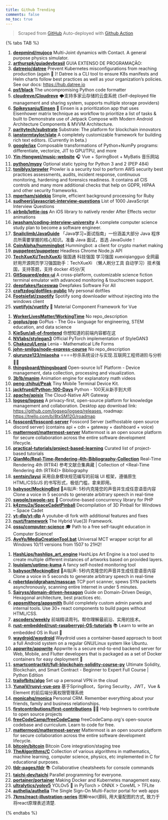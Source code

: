 ```yaml
---
title: Github Trending
comments: false
no_toc: true
---
```


> Scraped from [GitHub](https://github.com/trending)
Auto-deployed with [Github Action](https://docs.github.com/en/actions)

{% tabs TAB %}
<!-- tab Daily -->
1. [**deepmind/mujoco**](https://github.com/deepmind/mujoco)
Multi-Joint dynamics with Contact. A general purpose physics simulator.
2. [**arthurspk/guiadevbrasil**](https://github.com/arthurspk/guiadevbrasil)
GUIA EXTENSO DE PROGRAMAÇÃO:
3. [**datreeio/datree**](https://github.com/datreeio/datree)
Prevent Kubernetes misconfigurations from reaching production (again 😤 )! Datree is a CLI tool to ensure K8s manifests and Helm charts follow best practices as well as your organization’s policies. See our docs: https://hub.datree.io
4. [**psf/black**](https://github.com/psf/black)
The uncompromising Python code formatter
5. [**cloudreve/Cloudreve**](https://github.com/cloudreve/Cloudreve)
🌩支持多家云存储的云盘系统 (Self-deployed file management and sharing system, supports multiple storage providers)
6. [**Spikeysanju/Einsen**](https://github.com/Spikeysanju/Einsen)
🎯 Einsen is a prioritization app that uses Eisenhower matrix technique as workflow to prioritize a list of tasks & built to Demonstrate use of Jetpack Compose with Modern Android Architecture Components & MVVM Architecture.
7. [**paritytech/substrate**](https://github.com/paritytech/substrate)
Substrate: The platform for blockchain innovators
8. [**ianstormtaylor/slate**](https://github.com/ianstormtaylor/slate)
A completely customizable framework for building rich text editors. (Currently in beta.)
9. [**google/jax**](https://github.com/google/jax)
Composable transformations of Python+NumPy programs: differentiate, vectorize, JIT to GPU/TPU, and more
10. [**Yin-Hongwei/music-website**](https://github.com/Yin-Hongwei/music-website)
🎧 Vue + SpringBoot + MyBatis 音乐网站
11. [**python/mypy**](https://github.com/python/mypy)
Optional static typing for Python 3 and 2 (PEP 484)
12. [**toniblyx/prowler**](https://github.com/toniblyx/prowler)
Prowler is a security tool to perform AWS security best practices assessments, audits, incident response, continuous monitoring, hardening and forensics readiness. It contains all CIS controls and many more additional checks that help on GDPR, HIPAA and other security frameworks.
13. [**mperham/sidekiq**](https://github.com/mperham/sidekiq)
Simple, efficient background processing for Ruby
14. [**sudheerj/javascript-interview-questions**](https://github.com/sudheerj/javascript-interview-questions)
List of 1000 JavaScript Interview Questions
15. [**airbnb/lottie-ios**](https://github.com/airbnb/lottie-ios)
An iOS library to natively render After Effects vector animations
16. [**jwasham/coding-interview-university**](https://github.com/jwasham/coding-interview-university)
A complete computer science study plan to become a software engineer.
17. [**Snailclimb/JavaGuide**](https://github.com/Snailclimb/JavaGuide)
「Java学习+面试指南」一份涵盖大部分 Java 程序员所需要掌握的核心知识。准备 Java 面试，首选 JavaGuide！
18. [**CoinAlpha/hummingbot**](https://github.com/CoinAlpha/hummingbot)
Hummingbot: a client for crypto market making
19. [**puppeteer/puppeteer**](https://github.com/puppeteer/puppeteer)
Headless Chrome Node.js API
20. [**TechXueXi/TechXueXi**](https://github.com/TechXueXi/TechXueXi)
强国通 科技强国 学习强国 xuexiqiangguo 全网最好用开源网页学习强国助手：TechXueXi （懒人刷分工具 自动学习）技术强国，支持答题，支持 docker 45分/天
21. [**GitSquared/edex-ui**](https://github.com/GitSquared/edex-ui)
A cross-platform, customizable science fiction terminal emulator with advanced monitoring & touchscreen support.
22. [**deepfakes/faceswap**](https://github.com/deepfakes/faceswap)
Deepfakes Software For All
23. [**craftzdog/dotfiles-public**](https://github.com/craftzdog/dotfiles-public)
My personal dotfiles
24. [**Footsiefat/zspotify**](https://github.com/Footsiefat/zspotify)
Spotify song downloader without injecting into the windows client
25. [**vuetifyjs/vuetify**](https://github.com/vuetifyjs/vuetify)
🐉 Material Component Framework for Vue
<!-- endtab -->
<!-- tab Weekly -->
1. [**WorkerLivesMatter/WorkingTime**](https://github.com/WorkerLivesMatter/WorkingTime)
No repo_description
2. [**goplus/gop**](https://github.com/goplus/gop)
GoPlus - The Go+ language for engineering, STEM education, and data science
3. [**KieSun/all-of-frontend**](https://github.com/KieSun/all-of-frontend)
你想知道的前端内容都在这
4. [**NVlabs/stylegan3**](https://github.com/NVlabs/stylegan3)
Official PyTorch implementation of StyleGAN3
5. [**Chakazul/Lenia**](https://github.com/Chakazul/Lenia)
Lenia - Mathematical Life Forms
6. [**john-smilga/node-express-course**](https://github.com/john-smilga/node-express-course)
No repo_description
7. [**qiurunze123/miaosha**](https://github.com/qiurunze123/miaosha)
⭐⭐⭐⭐秒杀系统设计与实现.互联网工程师进阶与分析🙋🐓
8. [**thingsboard/thingsboard**](https://github.com/thingsboard/thingsboard)
Open-source IoT Platform - Device management, data collection, processing and visualization.
9. [**3b1b/manim**](https://github.com/3b1b/manim)
Animation engine for explanatory math videos
10. [**peng-zhihui/Peak**](https://github.com/peng-zhihui/Peak)
Tiny Mobile Terminal Device Kit.
11. [**jackfrued/Python-100-Days**](https://github.com/jackfrued/Python-100-Days)
Python - 100天从新手到大师
12. [**apache/apisix**](https://github.com/apache/apisix)
The Cloud-Native API Gateway
13. [**logseq/logseq**](https://github.com/logseq/logseq)
A privacy-first, open-source platform for knowledge management and collaboration. Desktop app download link: https://github.com/logseq/logseq/releases, roadmap: https://trello.com/b/8txSM12G/roadmap
14. [**fosscord/fosscord-server**](https://github.com/fosscord/fosscord-server)
Fosscord Server (selfhostable open source discord server) (contains api + cdn + gateway + dashboard + voice)
15. [**mattermost/mattermost-server**](https://github.com/mattermost/mattermost-server)
Mattermost is an open source platform for secure collaboration across the entire software development lifecycle.
16. [**practical-tutorials/project-based-learning**](https://github.com/practical-tutorials/project-based-learning)
Curated list of project-based tutorials
17. [**QianMo/Real-Time-Rendering-4th-Bibliography-Collection**](https://github.com/QianMo/Real-Time-Rendering-4th-Bibliography-Collection)
Real-Time Rendering 4th (RTR4) 参考文献合集典藏 | Collection of <Real-Time Rendering 4th (RTR4)> Bibliography
18. [**sentsin/layui**](https://github.com/sentsin/layui)
采用自身模块规范编写的前端 UI 框架，遵循原生 HTML/CSS/JS 的书写形式，极低门槛，拿来即用。
19. [**babysor/MockingBird**](https://github.com/babysor/MockingBird)
🚀AI拟声: 5秒内克隆您的声音并生成任意语音内容 Clone a voice in 5 seconds to generate arbitrary speech in real-time
20. [**swoole/swoole-src**](https://github.com/swoole/swoole-src)
🚀 Coroutine-based concurrency library for PHP
21. [**k4zmu2a/SpaceCadetPinball**](https://github.com/k4zmu2a/SpaceCadetPinball)
Decompilation of 3D Pinball for Windows – Space Cadet
22. [**yt-dlp/yt-dlp**](https://github.com/yt-dlp/yt-dlp)
A youtube-dl fork with additional features and fixes
23. [**nuxt/framework**](https://github.com/nuxt/framework)
The Hybrid Vue(3) Framework.
24. [**ossu/computer-science**](https://github.com/ossu/computer-science)
🎓 Path to a free self-taught education in Computer Science!
25. [**AveYo/MediaCreationTool.bat**](https://github.com/AveYo/MediaCreationTool.bat)
Universal MCT wrapper script for all Windows 10/11 versions from 1507 to 21H2!
<!-- endtab -->
<!-- tab Monthly -->
1. [**HashLips/hashlips_art_engine**](https://github.com/HashLips/hashlips_art_engine)
HashLips Art Engine is a tool used to create multiple different instances of artworks based on provided layers.
2. [**louislam/uptime-kuma**](https://github.com/louislam/uptime-kuma)
A fancy self-hosted monitoring tool
3. [**babysor/MockingBird**](https://github.com/babysor/MockingBird)
🚀AI拟声: 5秒内克隆您的声音并生成任意语音内容 Clone a voice in 5 seconds to generate arbitrary speech in real-time
4. [**robertdavidgraham/masscan**](https://github.com/robertdavidgraham/masscan)
TCP port scanner, spews SYN packets asynchronously, scanning entire Internet in under 5 minutes.
5. [**Sairyss/domain-driven-hexagon**](https://github.com/Sairyss/domain-driven-hexagon)
Guide on Domain-Driven Design, Hexagonal architecture, best practices etc.
6. [**appsmithorg/appsmith**](https://github.com/appsmithorg/appsmith)
Build completely custom admin panels and internal tools. Use 30+ react components to build pages without HTML/CSS.
7. [**ascoders/weekly**](https://github.com/ascoders/weekly)
前端精读周刊。帮你理解最前沿、实用的技术。
8. [**rust-embedded/rust-raspberrypi-OS-tutorials**](https://github.com/rust-embedded/rust-raspberrypi-OS-tutorials)
📚 Learn to write an embedded OS in Rust 🦀
9. [**waydroid/waydroid**](https://github.com/waydroid/waydroid)
Waydroid uses a container-based approach to boot a full Android system on a regular GNU/Linux system like Ubuntu.
10. [**appwrite/appwrite**](https://github.com/appwrite/appwrite)
Appwrite is a secure end-to-end backend server for Web, Mobile, and Flutter developers that is packaged as a set of Docker containers for easy deployment 🚀
11. [**smartcontractkit/full-blockchain-solidity-course-py**](https://github.com/smartcontractkit/full-blockchain-solidity-course-py)
Ultimate Solidity, Blockchain, and Smart Contract - Beginner to Expert Full Course | Python Edition
12. [**trailofbits/algo**](https://github.com/trailofbits/algo)
Set up a personal VPN in the cloud
13. [**YunaiV/ruoyi-vue-pro**](https://github.com/YunaiV/ruoyi-vue-pro)
基于SpringBoot，Spring Security，JWT，Vue & Element 的前后端分离权限管理系统
14. [**monicahq/monica**](https://github.com/monicahq/monica)
Personal CRM. Remember everything about your friends, family and business relationships.
15. [**firstcontributions/first-contributions**](https://github.com/firstcontributions/first-contributions)
🚀✨ Help beginners to contribute to open source projects
16. [**freeCodeCamp/freeCodeCamp**](https://github.com/freeCodeCamp/freeCodeCamp)
freeCodeCamp.org's open-source codebase and curriculum. Learn to code for free.
17. [**mattermost/mattermost-server**](https://github.com/mattermost/mattermost-server)
Mattermost is an open source platform for secure collaboration across the entire software development lifecycle.
18. [**bitcoin/bitcoin**](https://github.com/bitcoin/bitcoin)
Bitcoin Core integration/staging tree
19. [**TheAlgorithms/C**](https://github.com/TheAlgorithms/C)
Collection of various algorithms in mathematics, machine learning, computer science, physics, etc implemented in C for educational purposes.
20. [**tldr-pages/tldr**](https://github.com/tldr-pages/tldr)
📚 Collaborative cheatsheets for console commands
21. [**taichi-dev/taichi**](https://github.com/taichi-dev/taichi)
Parallel programming for everyone.
22. [**portainer/portainer**](https://github.com/portainer/portainer)
Making Docker and Kubernetes management easy.
23. [**ultralytics/yolov5**](https://github.com/ultralytics/yolov5)
YOLOv5 🚀 in PyTorch > ONNX > CoreML > TFLite
24. [**authelia/authelia**](https://github.com/authelia/authelia)
The Single Sign-On Multi-Factor portal for web apps
25. [**7kms/react-illustration-series**](https://github.com/7kms/react-illustration-series)
图解react源码, 用大量配图的方式, 致力于将react原理表述清楚.
<!-- endtab -->
{% endtabs %}
